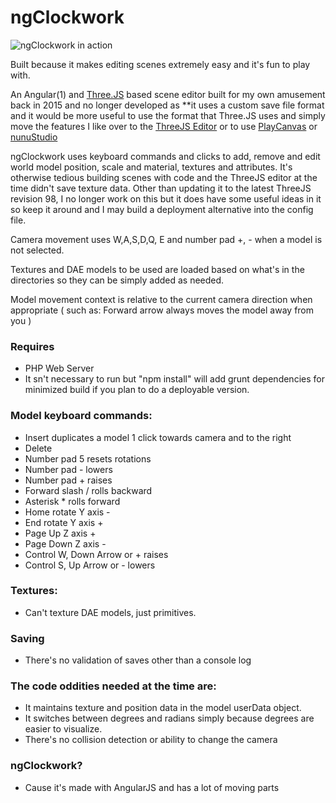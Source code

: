 
# ngClockwork

![ngClockwork in action](https://raw.githubusercontent.com/kellycode/ngClockwork/master/readme_img.jpg?token=ABTBN6JMVMAEYNKVJZZXWJ242HAQG)

Built because it makes editing scenes extremely easy and it's fun to play with.

An Angular(1) and [Three.JS](https://github.com/mrdoob/three.js) based  scene editor built for my own amusement back in 2015 and no longer developed as **it uses a custom save file format and it would be more useful to use the format that Three.JS uses and simply move the features I like over to the [ThreeJS Editor](https://threejs.org/editor/) or to use [PlayCanvas](https://github.com/playcanvas/engine) or [nunuStudio](https://github.com/tentone/nunuStudio)

ngClockwork uses keyboard commands and clicks to add, remove and edit world model position, scale and material, textures and attributes.  It's otherwise tedious building scenes with code and the ThreeJS editor at the time didn't save texture data.  Other than updating it to the latest ThreeJS revision 98, I no longer work on this but it does have some useful ideas in it so keep it around and I may build a deployment alternative into the config file.

Camera movement uses W,A,S,D,Q, E and number pad +, - when a model is not selected.

Textures and DAE models to be used are loaded based on what's in the directories so they can be simply added as needed.

Model movement context is relative to the current camera direction when appropriate ( such as: Forward arrow always moves the model away from you )

### Requires
 - PHP Web Server
 - It sn't necessary to run but "npm install" will add grunt dependencies for minimized build if you plan to do a deployable version.

### Model keyboard commands:

 - Insert duplicates a model 1 click towards camera and to the right
 - Delete
 - Number pad 5 resets rotations
 - Number pad - lowers
 - Number pad + raises
 - Forward slash / rolls backward
 - Asterisk * rolls forward
 - Home rotate Y axis -
 - End rotate Y axis +
 - Page Up Z axis +
 - Page Down Z axis -
 - Control W, Down Arrow or + raises
 - Control S, Up Arrow or - lowers
 
### Textures:
 - Can't texture DAE models, just primitives.

### Saving

 - There's no validation of saves other than a console log

### The code oddities needed at the time are:

 - It maintains texture and position data in the model userData object.
 - It switches between degrees and radians simply because degrees are easier to visualize.
 - There's no collision detection or ability to change the camera
 
### ngClockwork?
 - Cause it's made with AngularJS and has a lot of moving parts

